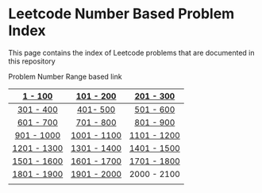 # Leetcode Number Based Problem Index

This page contains the index of Leetcode problems that are documented in this repository

Problem Number Range based link

| [1 - 100](leetcode-1-100.md) | [101 - 200](leetcode-101-200.md) | [201 - 300](leetcode-201-300.md) |
| :---: | :---: | :---: |
| [301 - 400](leetcode-301-400.md) | [401- 500](leetcode-401-500.md) | [501 - 600](leetcode-501-600.md) |
| [601 - 700](leetcode-601-700.md) | [701 - 800](leetcode-701-800.md) | [801 - 900](leetcode-801-900.md) |
| [901 - 1000](leetcode-901-1000.md) | [1001 - 1100](leetcode-1001-1100.md) | [1101 - 1200](leetcode-1101-1200.md) |
| [1201 - 1300](leetcode-1201-1300.md) | [1301 - 1400](leetcode-1301-1400.md) | [1401 - 1500](leetcode-1401-1500.md) |
| [1501 - 1600](leetcode-1501-1600.md) | [1601 - 1700](leetcode-1601-1700.md) | [1701 - 1800](leetcode-1701-1800.md) |
| [1801 - 1900](leetcode-1801-1900.md) | [1901 - 2000](leetcode-1901-2000.md) | 2000 - 2100 |
|  |  |  |







